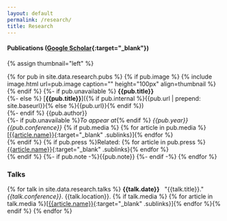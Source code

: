 ```yaml
---
layout: default
permalink: /research/
title: Research
---
```


#### Publications ([Google Scholar](https://scholar.google.com/citations?user=Qoy6za0AAAAJ&hl=en){:target="_blank"})

{% assign thumbnail="left" %}

{% for pub in site.data.research.pubs %}
{% if pub.image %}
{% include image.html url=pub.image caption="" height="100px" align=thumbnail %}
{% endif %}
{%- if pub.unavailable %}
**{{pub.title}}**<br />
{%- else %}
[**{{pub.title}}**]({% if pub.internal %}{{pub.url | prepend: site.baseurl}}{% else %}{{pub.url}}{% endif %})<br />
{%- endif %}
{{pub.author}}<br />
{%- if pub.unavailable %}*To appear at*{% endif %} *{{pub.year}}* *{{pub.conference}}* 
{% if pub.media %}&nbsp;{% for article in pub.media %}[[{{article.name}}]({{article.url}}){:target="_blank" .sublinks}]{% endfor %}<br>{% endif %}
{% if pub.press %}Related: {% for article in pub.press %}[{{article.name}}]({{article.url}}){:target="_blank" .sublinks}{% endfor %}<br>{% endif %}
{%- if pub.note -%}{{pub.note}} {%- endif -%}
{% endfor %}


### Talks

{% for talk in site.data.research.talks %}
**{{talk.date}}**&nbsp;&nbsp;&nbsp;"{{talk.title}}." *{{talk.conference}}*. {{talk.location}}.
{% if talk.media %}&nbsp;{% for article in talk.media %}[[{{article.name}}]({{article.url}}){:target="_blank" .sublinks}]{% endfor %}{% endif %}
{% endfor %}
